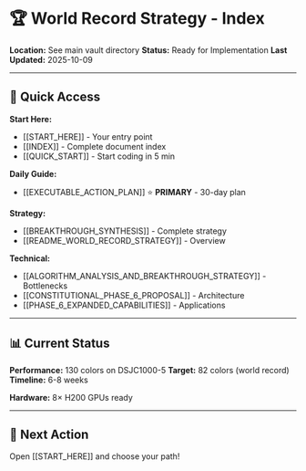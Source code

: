 # 🏆 World Record Strategy - Index

**Location:** See main vault directory
**Status:** Ready for Implementation
**Last Updated:** 2025-10-09

---

## 🚀 Quick Access

**Start Here:**
- [[START_HERE]] - Your entry point
- [[INDEX]] - Complete document index
- [[QUICK_START]] - Start coding in 5 min

**Daily Guide:**
- [[EXECUTABLE_ACTION_PLAN]] ⭐ **PRIMARY** - 30-day plan

**Strategy:**
- [[BREAKTHROUGH_SYNTHESIS]] - Complete strategy
- [[README_WORLD_RECORD_STRATEGY]] - Overview

**Technical:**
- [[ALGORITHM_ANALYSIS_AND_BREAKTHROUGH_STRATEGY]] - Bottlenecks
- [[CONSTITUTIONAL_PHASE_6_PROPOSAL]] - Architecture
- [[PHASE_6_EXPANDED_CAPABILITIES]] - Applications

---

## 📊 Current Status

**Performance:** 130 colors on DSJC1000-5
**Target:** 82 colors (world record)
**Timeline:** 6-8 weeks

**Hardware:** 8× H200 GPUs ready

---

## 🎯 Next Action

Open [[START_HERE]] and choose your path!
